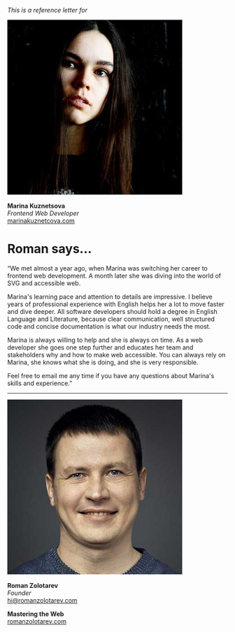 _This is a reference letter for_


<img src="/ref/mk.jpeg" class="avatar">

**Marina Kuznetsova**<br>
_Frontend Web Developer_<br>
[marinakuznetcova.com](http://www.marinakuznetcova.com)

# Roman says...

<p class="quote">&#8220;We met almost a year ago, when Marina was
switching her career to frontend web development. A month later she
was diving into the world of SVG and accessible web.</p>

Marina's learning pace and attention to details are impressive.
I&nbsp;believe years of professional experience with English helps
her a lot to move faster and dive deeper. All software developers
should hold a degree in English Language and Literature, because
clear communication, well structured code and concise documentation
is what our industry needs the most.

Marina is always willing to help and she is always on time. As a
web developer she goes one step further and educates her team and
stakeholders why and how to make web accessible. You can always
rely on Marina, she knows what she is doing, and she is very
responsible.

Feel free to email me any time if you have any
questions about Marina's skills and experience.&#8221;

---

<img src="/avatar.jpeg" class="avatar">

**Roman Zolotarev**<br>
_Founder_<br>
hi@romanzolotarev.com<br>

**Mastering the Web**<br>
[romanzolotarev.com](https://www.romanzolotarev.com/)<br>
